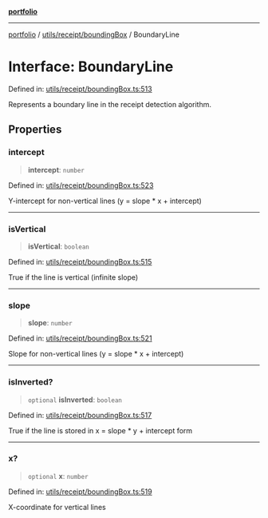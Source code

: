 [**portfolio**](../../../../README.md)

***

[portfolio](../../../../modules.md) / [utils/receipt/boundingBox](../README.md) / BoundaryLine

# Interface: BoundaryLine

Defined in: [utils/receipt/boundingBox.ts:513](https://github.com/tnorlund/Portfolio/blob/10c50230b35e93b88f3d61ad61bb674053ad5ef8/portfolio/utils/receipt/boundingBox.ts#L513)

Represents a boundary line in the receipt detection algorithm.

## Properties

### intercept

> **intercept**: `number`

Defined in: [utils/receipt/boundingBox.ts:523](https://github.com/tnorlund/Portfolio/blob/10c50230b35e93b88f3d61ad61bb674053ad5ef8/portfolio/utils/receipt/boundingBox.ts#L523)

Y-intercept for non-vertical lines (y = slope * x + intercept)

***

### isVertical

> **isVertical**: `boolean`

Defined in: [utils/receipt/boundingBox.ts:515](https://github.com/tnorlund/Portfolio/blob/10c50230b35e93b88f3d61ad61bb674053ad5ef8/portfolio/utils/receipt/boundingBox.ts#L515)

True if the line is vertical (infinite slope)

***

### slope

> **slope**: `number`

Defined in: [utils/receipt/boundingBox.ts:521](https://github.com/tnorlund/Portfolio/blob/10c50230b35e93b88f3d61ad61bb674053ad5ef8/portfolio/utils/receipt/boundingBox.ts#L521)

Slope for non-vertical lines (y = slope * x + intercept)

***

### isInverted?

> `optional` **isInverted**: `boolean`

Defined in: [utils/receipt/boundingBox.ts:517](https://github.com/tnorlund/Portfolio/blob/10c50230b35e93b88f3d61ad61bb674053ad5ef8/portfolio/utils/receipt/boundingBox.ts#L517)

True if the line is stored in x = slope * y + intercept form

***

### x?

> `optional` **x**: `number`

Defined in: [utils/receipt/boundingBox.ts:519](https://github.com/tnorlund/Portfolio/blob/10c50230b35e93b88f3d61ad61bb674053ad5ef8/portfolio/utils/receipt/boundingBox.ts#L519)

X-coordinate for vertical lines
